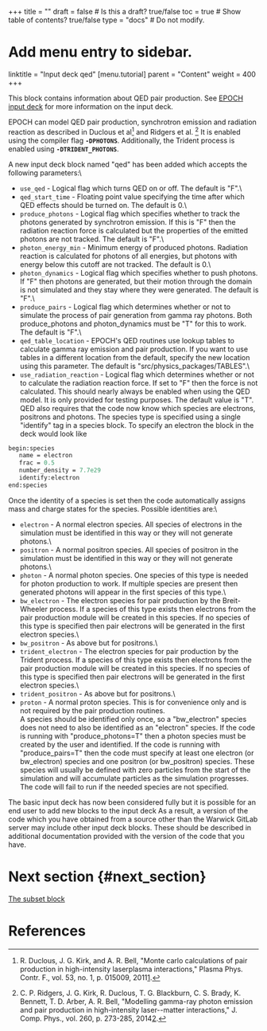 +++
title = ""
draft = false  # Is this a draft? true/false
toc = true  # Show table of contents? true/false
type = "docs"  # Do not modify.

# Add menu entry to sidebar.
linktitle = "Input deck qed"
[menu.tutorial]
  parent = "Content"
  weight = 400
+++

This block contains information about QED pair production. See [EPOCH
input deck][Input_deck] for more information on the
input deck.

EPOCH can model QED pair production, synchrotron emission and radiation
reaction as described in Duclous et al[^1] and Ridgers et al. [^2] It is
enabled using the compiler flag **`-DPHOTONS`**. Additionally, the
Trident process is enabled using **`-DTRIDENT_PHOTONS`**.

A new input deck block named "qed" has been added which accepts the
following parameters:\
- `use_qed` - Logical flag which turns QED on or off. The
default is "F".\
- `qed_start_time` - Floating point value specifying the
time after which QED effects should be turned on. The default is 0.\
- `produce_photons` - Logical flag which specifies whether
to track the photons generated by synchrotron emission. If this is "F"
then the radiation reaction force is calculated but the properties of
the emitted photons are not tracked. The default is "F".\
- `photon_energy_min` - Minimum energy of produced photons.
Radiation reaction is calculated for photons of all energies, but
photons with energy below this cutoff are not tracked. The default is
0.\
- `photon_dynamics` - Logical flag which specifies whether
to push photons. If "F" then photons are generated, but their motion
through the domain is not simulated and they stay where they were
generated. The default is "F".\
- `produce_pairs` - Logical flag which determines whether or
not to simulate the process of pair generation from gamma ray photons.
Both produce_photons and photon_dynamics must be "T" for this to work.
The default is "F".\
- `qed_table_location` - EPOCH's QED routines use lookup
tables to calculate gamma ray emission and pair production. If you want
to use tables in a different location from the default, specify the new
location using this parameter. The default is
"src/physics_packages/TABLES".\
- `use_radiation_reaction` - Logical flag which determines
whether or not to calculate the radiation reaction force. If set to "F"
then the force is not calculated. This should nearly always be enabled
when using the QED model. It is only provided for testing purposes. The
default value is "T".\
QED also requires that the code now know which species are electrons,
positrons and photons. The species type is specified using a single
"identify" tag in a species block. To specify an electron the block in
the deck would look like

```perl
begin:species
   name = electron
   frac = 0.5
   number_density = 7.7e29
   identify:electron
end:species
```

Once the identity of a species is set then the code automatically
assigns mass and charge states for the species. Possible identities
are:\
- `electron` - A normal electron species. All species of
electrons in the simulation must be identified in this way or they will
not generate photons.\
- `positron` - A normal positron species. All species of
positron in the simulation must be identified in this way or they will
not generate photons.\
- `photon` - A normal photon species. One species of this
type is needed for photon production to work. If multiple species are
present then generated photons will appear in the first species of this
type.\
- `bw_electron` - The electron species for pair production
by the Breit-Wheeler process. If a species of this type exists then
electrons from the pair production module will be created in this
species. If no species of this type is specified then pair electrons
will be generated in the first electron species.\
- `bw_positron` - As above but for positrons.\
- `trident_electron` - The electron species for pair
production by the Trident process. If a species of this type exists then
electrons from the pair production module will be created in this
species. If no species of this type is specified then pair electrons
will be generated in the first electron species.\
- `trident_positron` - As above but for positrons.\
- `proton` - A normal proton species. This is for convenience
only and is not required by the pair production routines.\
A species should be identified only once, so a "bw_electron" species
does not need to also be identified as an "electron" species. If the
code is running with "produce_photons=T" then a photon species must be
created by the user and identified. If the code is running with
"produce_pairs=T" then the code must specify at least one electron (or
bw_electron) species and one positron (or bw_positron) species. These
species will usually be defined with zero particles from the start of
the simulation and will accumulate particles as the simulation
progresses. The code will fail to run if the needed species are not
specified.

The basic input deck has now been considered fully but it is possible
for an end user to add new blocks to the input deck As a result, a
version of the code which you have obtained from a source other than the
Warwick GitLab server may include other input deck blocks. These should
be described in additional documentation provided with the version of
the code that you have.

# Next section {#next_section}

[The subset block][Input_deck_subset]

# References

<references />

[^1]: R. Duclous, J. G. Kirk, and A. R. Bell, "Monte carlo calculations
    of pair production in high-intensity laserplasma interactions,"
    Plasma Phys. Contr. F., vol. 53, no. 1, p. 015009,
    2011[1](http://iopscience.iop.org/article/10.1088/0741-3335/53/1/015009).

[^2]: C. P. Ridgers, J. G. Kirk, R. Duclous, T. G. Blackburn, C. S.
    Brady, K. Bennett, T. D. Arber, A. R. Bell, "Modelling gamma-ray
    photon emission and pair production in high-intensity laser--matter
    interactions," J. Comp. Phys., vol. 260, p. 273-285,
    2014[2](https://doi.org/10.1016/j.jcp.2013.12.007).


<!-- ########################  Cross references  ######################## -->


[Acknowledging_EPOCH]: /tutorial/acknowledging_epoch
[Basic_examples]: /tutorial/basic_examples
[Basic_examples__focussing_a_gaussian_beam]: /tutorial/basic_examples/#focussing_a_gaussian_beam
[Binary_files]: /tutorial/binary_files
[Calculable_particle_properties]: /tutorial/calculable_particle_properties
[Compiler_Flags]: /tutorial/compiler_flags
[Compiling]: /tutorial/compiling
[FAQ]: /tutorial/faq
[FAQ__how_do_i_obtain_the_code]: /tutorial/faq/#how_do_i_obtain_the_code
[Input_deck]: /tutorial/input_deck
[Input_deck_adf]: /tutorial/input_deck_adf
[Input_deck_boundaries]: /tutorial/input_deck_boundaries
[Input_deck_boundaries__cpml_boundary_conditions]: /tutorial/input_deck_boundaries/#cpml_boundary_conditions
[Input_deck_boundaries__thermal_boundary_conditions]: /tutorial/input_deck_boundaries/#thermal_boundary_conditions
[Input_deck_collisions]: /tutorial/input_deck_collisions
[Input_deck_constant]: /tutorial/input_deck_constant
[Input_deck_control]: /tutorial/input_deck_control
[Input_deck_control__basics]: /tutorial/input_deck_control/#basics
[Input_deck_control__maxwell_solvers]: /tutorial/input_deck_control/#maxwell_solvers
[Input_deck_control__requesting_output_dumps_at_run_time]: /tutorial/input_deck_control/#requesting_output_dumps_at_run_time
[Input_deck_control__stencil_block]: /tutorial/input_deck_control/#stencil_block
[Input_deck_control__strided_current_filtering]: /tutorial/input_deck_control/#strided_current_filtering
[Input_deck_dist_fn]: /tutorial/input_deck_dist_fn
[Input_deck_fields]: /tutorial/input_deck_fields
[Input_deck_injector]: /tutorial/input_deck_injector
[Input_deck_injector__keys]: /tutorial/input_deck_injector/#keys
[Input_deck_laser]: /tutorial/input_deck_laser
[Input_deck_operator]: /tutorial/input_deck_operator
[Input_deck_output__directives]: /tutorial/input_deck_output/#directives
[Input_deck_output_block]: /tutorial/input_deck_output_block
[Input_deck_output_block__derived_variables]: /tutorial/input_deck_output_block/#derived_variables
[Input_deck_output_block__directives]: /tutorial/input_deck_output_block/#directives
[Input_deck_output_block__dumpmask]: /tutorial/input_deck_output_block/#dumpmask
[Input_deck_output_block__multiple_output_blocks]: /tutorial/input_deck_output_block/#multiple_output_blocks
[Input_deck_output_block__particle_variables]: /tutorial/input_deck_output_block/#particle_variables
[Input_deck_output_block__single-precision_output]: /tutorial/input_deck_output_block/#single-precision_output
[Input_deck_output_global]: /tutorial/input_deck_output_global
[Input_deck_particle_file]: /tutorial/input_deck_particle_file
[Input_deck_probe]: /tutorial/input_deck_probe
[Input_deck_qed]: /tutorial/input_deck_qed
[Input_deck_species]: /tutorial/input_deck_species
[Input_deck_species__arbitrary_distribution_functions]: /tutorial/input_deck_species/#arbitrary_distribution_functions
[Input_deck_species__ionisation]: /tutorial/input_deck_species/#ionisation
[Input_deck_species__maxwell_juttner_distributions]: /tutorial/input_deck_species/#maxwell_juttner_distributions
[Input_deck_species__particle_migration_between_species]: /tutorial/input_deck_species/#particle_migration_between_species
[Input_deck_species__species_boundary_conditions]: /tutorial/input_deck_species/#species_boundary_conditions
[Input_deck_subset]: /tutorial/input_deck_subset
[Input_deck_window]: /tutorial/input_deck_window
[Landing]: /tutorial/landing
[Landing_Page]: /tutorial/landing_page
[Libraries]: /tutorial/libraries
[Links]: /tutorial/links
[Maths_parser__functions]: /tutorial/maths_parser/#functions
[Non-thermal_initial_conditions]: /tutorial/non-thermal_initial_conditions
[Previous_versions]: /tutorial/previous_versions
[Python]: /tutorial/python
[Running]: /tutorial/running
[SDF_Landing_Page]: /tutorial/sdf_landing_page
[Structure]: /tutorial/structure
[Using_EPOCH_in_practice]: /tutorial/using_epoch_in_practice
[Using_EPOCH_in_practice__manually_overriding_particle_parameters_set_by_the_autoloader]: /tutorial/using_epoch_in_practice/#manually_overriding_particle_parameters_set_by_the_autoloader
[Using_EPOCH_in_practice__parameterising_input_decks]: /tutorial/using_epoch_in_practice/#parameterising_input_decks
[Using_delta_f]: /tutorial/using_delta_f
[Visualising_SDF_files_with_IDL_or_GDL]: /tutorial/visualising_sdf_files_with_idl_or_gdl
[Visualising_SDF_files_with_LLNL_VisIt]: /tutorial/visualising_sdf_files_with_llnl_visit
[Workshop_examples]: /tutorial/workshop_examples
[Workshop_examples__a_2d_laser]: /tutorial/workshop_examples/#a_2d_laser
[Workshop_examples__a_basic_em-field_simulation]: /tutorial/workshop_examples/#a_basic_em-field_simulation
[Workshop_examples__getting_the_example_decks_for_this_workshop]: /tutorial/workshop_examples/#getting_the_example_decks_for_this_workshop
[Workshop_examples__specifying_particle_species]: /tutorial/workshop_examples/#specifying_particle_species
[Workshop_examples_continued]: /tutorial/workshop_examples_continued
